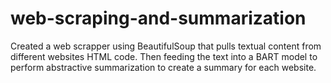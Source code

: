 # web-scraping-and-summarization
Created a web scrapper using BeautifulSoup that pulls textual content from different websites HTML code. Then feeding the text into a BART model to perform abstractive summarization to create a summary for each website.
